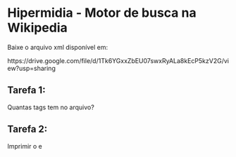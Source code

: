 <h1>Hipermidia - Motor de busca na Wikipedia</h1>

<p>Baixe o arquivo xml disponível em:</p>
<p>https://drive.google.com/file/d/1Tk6YGxxZbEU07swxRyALa8kEcP5kzV2G/view?usp=sharing</p>

<h2>Tarefa 1:</h2> 
<p>Quantas tags <page> tem no arquivo?</p>
 
<h2>Tarefa 2:</h2>
<p>Imprimir o <id> e <title> de cada uma das <page> do arquivo.</p>
 
<h2>Tarefa 3:</h2>
<p>O usuário informa uma string de busca. Você deve listar apenas os <id> e <title> daquelas páginas em que aparece aquela string de busca no <title>.</p>
 
<h2>Tarefa 4:</h2>
<p>Mostrar o resultado de busca de acordo com a contagem de ocorrências. As páginas com mais ocorrências devem aparecer na frente das demais. Aquelas com ocorrência no title contam como 10.</p>

<h2>Tarefa 5:</h2>
Há duas opções, você deve escolher aquela que preferir:
 
* Opção 1: Caching. <p>Crie um loop perguntando qual a string de busca. Quando houver uma busca, você deve armazenar o resultado em uma hash table, onde devem ficar armazenadas as buscas que já foram feitas. Assim, quando se procura novamente por uma mesma palavra de busca, o resultado sai mais rápido porque já está armazenado em uma hash table.</p>
 
* Opção 2: Hash invertida: <p>Para cada string encontrada no <title> de todas as páginas, você deve inserir o resultado daquela busca em uma hash invertida. É bem parecido com o cache, mas agora você insere no cache todas as strings que encontrar no <title> das páginas do arquivo. Dessa forma, antes mesmo de iniciar o loop pelas strings de busca, você já pré-computou todas as possíveis buscas que podem ser feitas.</p>
 
<h2>Tarefa 6:</h2>
<p>Fazer a busca por duas strings. "Science" dá um resultado de busca; já "computer" dá outro. Agora "computer science" vai dar qual resultado? Crei seu próprio critério.</p>